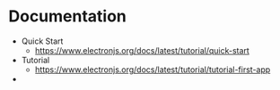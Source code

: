 # Documentation

-   Quick Start
    -   https://www.electronjs.org/docs/latest/tutorial/quick-start
-   Tutorial
    -   https://www.electronjs.org/docs/latest/tutorial/tutorial-first-app
-
